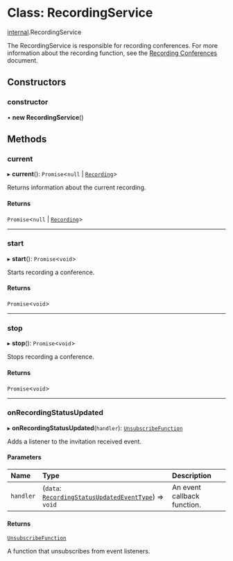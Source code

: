 # Class: RecordingService

[internal](../modules/internal.md).RecordingService

The RecordingService is responsible for recording conferences. For more information about the recording function, see the [Recording Conferences](doc:guides-recording-conferences) document.

## Constructors

### constructor

• **new RecordingService**()

## Methods

### current

▸ **current**(): `Promise`<``null`` \| [`Recording`](../interfaces/internal.Recording.md)\>

Returns information about the current recording.

#### Returns

`Promise`<``null`` \| [`Recording`](../interfaces/internal.Recording.md)\>

___

### start

▸ **start**(): `Promise`<`void`\>

Starts recording a conference.

#### Returns

`Promise`<`void`\>

___

### stop

▸ **stop**(): `Promise`<`void`\>

Stops recording a conference.

#### Returns

`Promise`<`void`\>

___

### onRecordingStatusUpdated

▸ **onRecordingStatusUpdated**(`handler`): [`UnsubscribeFunction`](../modules/internal.md#unsubscribefunction)

Adds a listener to the invitation received event.

#### Parameters

| Name | Type | Description |
| :------ | :------ | :------ |
| `handler` | (`data`: [`RecordingStatusUpdatedEventType`](../interfaces/internal.RecordingStatusUpdatedEventType.md)) => `void` | An event callback function. |

#### Returns

[`UnsubscribeFunction`](../modules/internal.md#unsubscribefunction)

A function that unsubscribes from event listeners.
